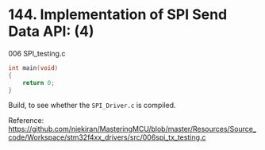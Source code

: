 # 144. Implementation of SPI Send Data API: (4)



006 SPI_testing.c

```c
int main(void)
{
    return 0;
}
```

Build, to see whether the `SPI_Driver.c` is compiled.

Reference: https://github.com/niekiran/MasteringMCU/blob/master/Resources/Source_code/Workspace/stm32f4xx_drivers/src/006spi_tx_testing.c